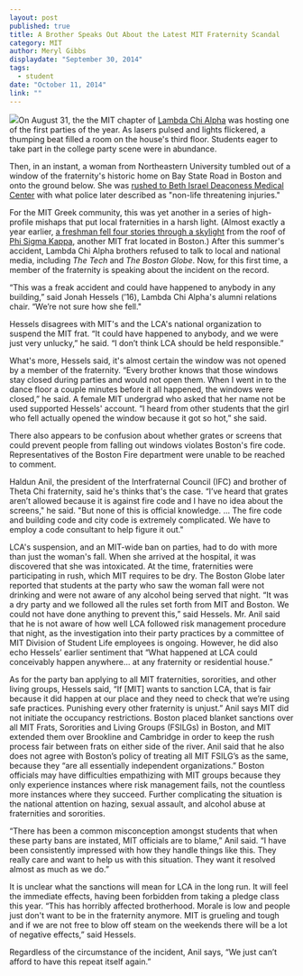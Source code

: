 ```yaml
---
layout: post
published: true
title: A Brother Speaks Out About the Latest MIT Fraternity Scandal
category: MIT
author: Meryl Gibbs
displaydate: "September 30, 2014"
tags: 
  - student
date: "October 11, 2014"
link: ""
---
```



![](http://d1wvharlsiyzfl.cloudfront.net/wp-content/uploads/2014/09/5777ddcab3da704f8638e61dff539732.png)On August 31, the the MIT chapter of [Lambda Chi Alpha](http://web.mit.edu/lca/) was hosting one of the first parties of the year. As lasers pulsed and lights flickered, a thumping beat filled a room on the house's third floor. Students eager to take part in the college party scene were in abundance. 

Then, in an instant, a woman from Northeastern University tumbled out of a window of the fraternity's historic home on Bay State Road in Boston and onto the ground below. She was [rushed to Beth Israel Deaconess Medical Center](http://www.bostonglobe.com/metro/2014/09/01/student-falls-from-mit-fraternity-window/BBj1YiwViY44GqiCuE6muI/story.html) with what police later described as "non-life threatening injuries." 

For the MIT Greek community, this was yet another in a series of high-profile mishaps that put local fraternities in a harsh light. (Almost exactly a year earlier, [a freshman fell four stories through a skylight](http://www.boston.com/news/local/massachusetts/2013/09/11/teen-falls-four-stories-through-skylight-mit-frat-house/IDwApg9xpBEbSwHp3yRjUM/story.html) from the roof of [Phi Sigma Kappa](http://phisig.mit.edu/), another MIT frat located in Boston.)
After this summer's accident, Lambda Chi Alpha brothers refused to talk to local and national media, including _The Tech_ and _The Boston Globe_. Now, for this first time, a member of the fraternity is speaking about the incident on the record.

“This was a freak accident and could have happened to anybody in any building,” said Jonah Hessels (’16), Lambda Chi Alpha's alumni relations chair. “We’re not sure how she fell."

Hessels disagrees with MIT's and the LCA's national organization to suspend the MIT frat. “It could have happened to anybody, and we were just very unlucky,” he said. “I don’t think LCA should be held responsible.”

What's more, Hessels said, it's almost certain the window was not opened by a member of the fraternity. “Every brother knows that those windows stay closed during parties and would not open them. When I went in to the dance floor a couple minutes before it all happened, the windows were closed,” he said. A female MIT undergrad who asked that her name not be used supported Hessels' account. “I heard from other students that the girl who fell actually opened the window because it got so hot,” she said. 

There also appears to be confusion about whether grates or screens that could prevent people from falling out windows violates Boston's fire code. Representatives of the Boston Fire department were unable to be reached to comment.

Haldun Anil, the president of the Interfraternal Council (IFC) and brother of Theta Chi fraternity, said he's thinks that's the case. “I’ve heard that grates aren’t allowed because it is against fire code and I have no idea about the screens," he said. "But none of this is official knowledge. ... The fire code and building code and city code is extremely complicated. We have to employ a code consultant to help figure it out." 

LCA's suspension, and an MIT-wide ban on parties, had to do with more than just the woman's fall. When she arrived at the hospital, it was discovered that she was intoxicated. At the time, fraternities were participating in rush, which MIT requires to be dry. The Boston Globe later reported that students at the party who saw the woman fall were not drinking and were not aware of any alcohol being served that night. “It was a dry party and we followed all the rules set forth from MIT and Boston. We could not have done anything to prevent this,” said Hessels. Mr. Anil said that he is not aware of how well LCA followed risk management procedure that night, as the investigation into their party practices by a committee of MIT Division of Student Life employees is ongoing. However, he did also echo Hessels’ earlier sentiment that “What happened at LCA could conceivably happen anywhere… at any fraternity or residential house.”

As for the party ban applying to all MIT fraternities, sororities, and other living groups, Hessels said, “If [MIT] wants to sanction LCA, that is fair because it did happen at our place and they need to check that we’re using safe practices. Punishing every other fraternity is unjust.” Anil says MIT did not initiate the occupancy restrictions. Boston placed blanket sanctions over all MIT Frats, Sororities and Living Groups (FSILGs) in Boston, and MIT extended them over Brookline and Cambridge in order to keep the rush process fair between frats on either side of the river. Anil said that he also does not agree with Boston’s policy of treating all MIT FSILG’s as the same, because they “are all essentially independent organizations.” Boston officials may have difficulties empathizing with MIT groups because they only experience instances where risk management fails, not the countless more instances where they succeed. Further complicating the situation is the national attention on hazing, sexual assault,  and alcohol abuse at fraternities and sororities. 

“There has been a common misconception amongst students that when these party bans are instated, MIT officials are to blame,” Anil said. “I have been consistently impressed with how they handle things like this. They really care and want to help us with this situation. They want it resolved almost as much as we do.” 

It is unclear what the sanctions will mean for LCA in the long run. It will feel the immediate effects, having been forbidden from taking a pledge class this year. “This has horribly affected brotherhood. Morale is low and people just don't want to be in the fraternity anymore. MIT is grueling and tough and if we are not free to blow off steam on the weekends there will be a lot of negative effects,” said Hessels.

Regardless of the circumstance of the incident, Anil says, “We just can’t afford to have this repeat itself again.”
